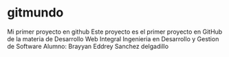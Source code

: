 # gitmundo
Mi primer proyecto en github
Este proyecto es el primer proyecto en GitHub de la materia de Desarrollo Web Integral
Ingenieria en Desarrollo y Gestion de Software
Alumno: Brayyan Eddrey Sanchez delgadillo
